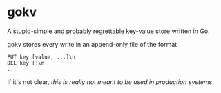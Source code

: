 gokv
====

A stupid-simple and probably regrettable key-value store written in Go.

gokv stores every write in an append-only file of the format

    PUT key [value, ...]\n
    DEL key []\n
    ...

If it's not clear, *this is really not meant to be used in production systems*.
